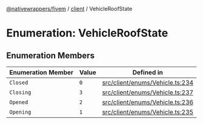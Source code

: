 [@nativewrappers/fivem](../../README.md) / [client](../README.md) / VehicleRoofState

# Enumeration: VehicleRoofState

## Enumeration Members

| Enumeration Member | Value | Defined in |
| ------ | ------ | ------ |
| `Closed` | `0` | [src/client/enums/Vehicle.ts:234](https://github.com/nativewrappers/fivem/blob/23974f37709c3a4a6a2e52877548e496df556c3f/src/client/enums/Vehicle.ts#L234) |
| `Closing` | `3` | [src/client/enums/Vehicle.ts:237](https://github.com/nativewrappers/fivem/blob/23974f37709c3a4a6a2e52877548e496df556c3f/src/client/enums/Vehicle.ts#L237) |
| `Opened` | `2` | [src/client/enums/Vehicle.ts:236](https://github.com/nativewrappers/fivem/blob/23974f37709c3a4a6a2e52877548e496df556c3f/src/client/enums/Vehicle.ts#L236) |
| `Opening` | `1` | [src/client/enums/Vehicle.ts:235](https://github.com/nativewrappers/fivem/blob/23974f37709c3a4a6a2e52877548e496df556c3f/src/client/enums/Vehicle.ts#L235) |
